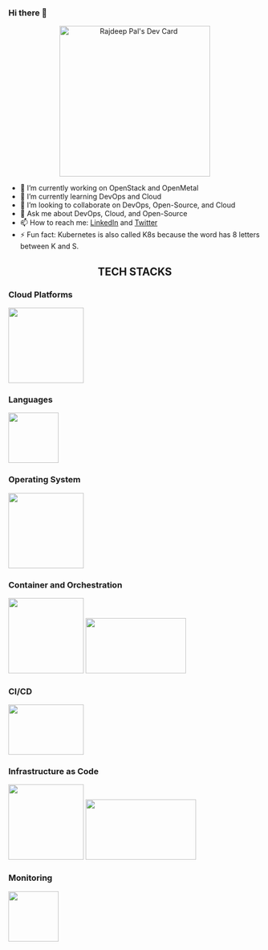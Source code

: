 ### Hi there 👋 

<!--
**Rajdeep1311/Rajdeep1311** is a ✨ _special_ ✨ repository because its `README.md` (this file) appears on your GitHub profile.
-->
<p align="center">
  <a href="https://app.daily.dev/Rajdeep1311"><img src="https://api.daily.dev/devcards/ae92d3a02a814c0bafe0a0793b913fa2.png?r=66l" width="300" alt="Rajdeep Pal's Dev Card"/></a>
</p>  


- 🔭 I’m currently working on OpenStack and OpenMetal
- 🌱 I’m currently learning DevOps and Cloud
- 👯 I’m looking to collaborate on DevOps, Open-Source, and Cloud
- 💬 Ask me about DevOps, Cloud, and Open-Source
- 📫 How to reach me: [LinkedIn](https://www.linkedin.com/in/rajdeep-pal-1832211b5/) and [Twitter](https://twitter.com/Rajdeep1311)
- ⚡ Fun fact: Kubernetes is also called K8s because the word has 8 letters between K and S.



<h2 style="text-align: center">TECH STACKS</h2>

<h3>Cloud Platforms</h3>
<img width="150" height="150" src="https://github.com/Rajdeep1311/Rajdeep1311/assets/113296626/acacf976-878d-4676-bf75-ff61a4f45183">
</br>
<h3>Languages</h3>
<img width="100" height="100" src="https://github.com/Rajdeep1311/Rajdeep1311/assets/113296626/ce47bc3e-af7d-4808-bf7f-d7bd8fc5aca9">
</br>
<h3>Operating System</h3>
<img width="150" height="150" src="https://github.com/Rajdeep1311/Rajdeep1311/assets/113296626/6065bd3d-5979-4557-9a45-32db5d53c377">
<h3>Container and Orchestration</h3>
<img width="150" height="150" src="https://github.com/Rajdeep1311/Rajdeep1311/assets/113296626/79ea9a82-5571-459e-9330-aadf1dd67f2d">
<img width="200" height="110" src="https://github.com/Rajdeep1311/Rajdeep1311/assets/113296626/178f6d8c-8fb9-4c56-99a3-376c9c37fced">
</br>
<p float="left">
  <h3>CI/CD</h3>
    <img width="150" height="100" src="https://github.com/Rajdeep1311/Rajdeep1311/assets/113296626/5e5ae5a7-6184-4b75-a59f-ad591b25920a">
    </br>
  <h3>Infrastructure as Code</h3>
    <img width="150" height="150" src="https://github.com/Rajdeep1311/Rajdeep1311/assets/113296626/762d14e2-ac7b-48ea-9614-121e109bd095">
    <img width="220" height="120" src="https://github.com/Rajdeep1311/Rajdeep1311/assets/113296626/f9507641-1df8-4ddd-bafd-0144bbe4328a">
    </br>
  <h3>Monitoring</h3>
    <img width="100" height="100" src="https://github.com/Rajdeep1311/Rajdeep1311/assets/113296626/dcbe2ccb-18b7-4e19-8ebf-8e1c7ab5a9cb">
</p>















